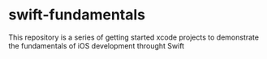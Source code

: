 # swift-fundamentals
This repository is a series of getting started xcode projects to demonstrate the fundamentals of iOS development throught Swift
